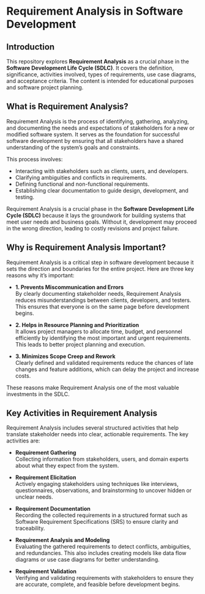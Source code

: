 # Requirement Analysis in Software Development

## Introduction
This repository explores **Requirement Analysis** as a crucial phase in the **Software Development Life Cycle (SDLC)**. It covers the definition, significance, activities involved, types of requirements, use case diagrams, and acceptance criteria. The content is intended for educational purposes and software project planning.
## What is Requirement Analysis?

Requirement Analysis is the process of identifying, gathering, analyzing, and documenting the needs and expectations of stakeholders for a new or modified software system. It serves as the foundation for successful software development by ensuring that all stakeholders have a shared understanding of the system’s goals and constraints.

This process involves:
- Interacting with stakeholders such as clients, users, and developers.
- Clarifying ambiguities and conflicts in requirements.
- Defining functional and non-functional requirements.
- Establishing clear documentation to guide design, development, and testing.

Requirement Analysis is a crucial phase in the **Software Development Life Cycle (SDLC)** because it lays the groundwork for building systems that meet user needs and business goals. Without it, development may proceed in the wrong direction, leading to costly revisions and project failure.
## Why is Requirement Analysis Important?

Requirement Analysis is a critical step in software development because it sets the direction and boundaries for the entire project. Here are three key reasons why it’s important:

- **1. Prevents Miscommunication and Errors**  
  By clearly documenting stakeholder needs, Requirement Analysis reduces misunderstandings between clients, developers, and testers. This ensures that everyone is on the same page before development begins.

- **2. Helps in Resource Planning and Prioritization**  
  It allows project managers to allocate time, budget, and personnel efficiently by identifying the most important and urgent requirements. This leads to better project planning and execution.

- **3. Minimizes Scope Creep and Rework**  
  Clearly defined and validated requirements reduce the chances of late changes and feature additions, which can delay the project and increase costs.

These reasons make Requirement Analysis one of the most valuable investments in the SDLC.
## Key Activities in Requirement Analysis

Requirement Analysis includes several structured activities that help translate stakeholder needs into clear, actionable requirements. The key activities are:

- **Requirement Gathering**  
  Collecting information from stakeholders, users, and domain experts about what they expect from the system.

- **Requirement Elicitation**  
  Actively engaging stakeholders using techniques like interviews, questionnaires, observations, and brainstorming to uncover hidden or unclear needs.

- **Requirement Documentation**  
  Recording the collected requirements in a structured format such as Software Requirement Specifications (SRS) to ensure clarity and traceability.

- **Requirement Analysis and Modeling**  
  Evaluating the gathered requirements to detect conflicts, ambiguities, and redundancies. This also includes creating models like data flow diagrams or use case diagrams for better understanding.

- **Requirement Validation**  
  Verifying and validating requirements with stakeholders to ensure they are accurate, complete, and feasible before development begins.



